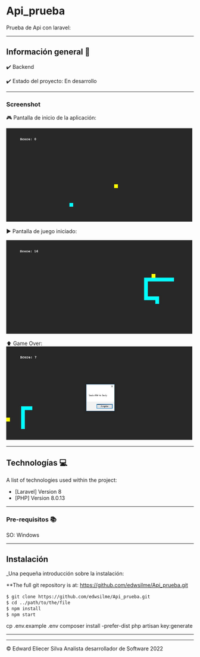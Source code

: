 # Api_prueba


Prueba de Api con laravel:

***

## Información general :pencil:

:heavy_check_mark: Backend<p>
:heavy_check_mark: Estado del proyecto: En desarrollo


***

### Screenshot

  
:video_game: Pantalla de inicio de la aplicación:<p>
<img src="https://github.com/edwsilme/raw/blob/main/img-snake/img01.JPG" width="500">

:arrow_forward: Pantalla de juego iniciado:<p>
<img src="https://github.com/edwsilme/raw/blob/main/img-snake/img02.JPG" width="500">

:arrow_up: Game Over:<br>
<img src="https://github.com/edwsilme/raw/blob/main/img-snake/img03.JPG" width="500">

***

## Technologías :computer:

A list of technologies used within the project:
* [Laravel] Version 8
* [PHP] Version 8.0.13

***

### Pre-requisitos :books:

SO: Windows

***

## Instalación

_Una pequeña introducción sobre la instalación:
  
**The full git repository is at: <https://github.com/edwsilme/Api_prueba.git>

```
$ git clone https://github.com/edwsilme/Api_prueba.git
$ cd ../path/to/the/file
$ npm install
$ npm start
```
cp .env.example .env
composer install -prefer-dist
php artisan key:generate


  
  
  
  
  
  
  
  
  
  
  
  
  
  
  
  
  
  
  
  
  
  
  
  
  
  
  
  
  
  
  
  
  
  
  
  
  
  
  
  
  
  
  
  
  
  
  
  
  
  
  
  
  
  
  
  
  
  
  
  
  
  
  
  
  
  
  
  
  
  
  
  
  
  
  
  
  
  
  
  
  
  
***
***
:copyright: Edward Eliecer Silva 
Analista desarrollador de Software 
2022